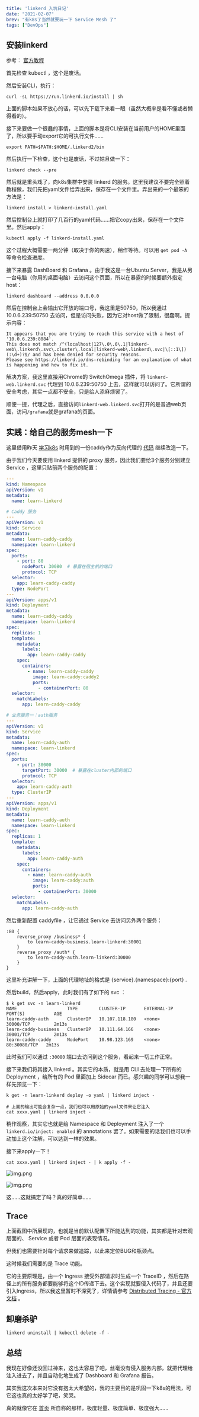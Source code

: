 ```yaml lw-blog-meta
title: 'linkerd 入坑日记'
date: "2021-02-07"
brev: "有k8s了当然就要玩一下 Service Mesh 了"
tags: ["DevOps"]
```

## 安装linkerd

参考： [官方教程](https://linkerd.io/2/getting-started/) 

首先检查 kubectl ，这个是废话。

然后安装CLI，执行：

```shell
curl -sL https://run.linkerd.io/install | sh
```

上面的脚本如果不放心的话，可以先下载下来看一眼（虽然大概率是看不懂或者懒得看的）。

接下来要做一个很蠢的事情，上面的脚本是将CLI安装在当前用户的HOME里面了，所以要手动export它的可执行文件……

```shell
export PATH=$PATH:$HOME/.linkerd2/bin
```

然后执行一下检查，这个也是废话，不过姑且做一下：

```shell
linkerd check --pre
```

然后就是重头戏了，向k8s集群中安装 linkerd 的服务。这里我建议不要完全照着教程做，我们先把yaml文件给弄出来，保存在一个文件里。弄出来的一个最笨的方法是：

```shell
linkerd install > linkerd-install.yaml 
```

然后控制台上就打印了几百行的yaml代码……把它copy出来，保存在一个文件里。然后apply：

```shell
kubectl apply -f linkerd-install.yaml 
```

这个过程大概需要一两分钟（取决于你的网速），稍作等待。可以用 `get pod -A` 等命令检查进度。

接下来暴露 DashBoard 和 Grafana 。由于我这是一台Ubuntu Server，我是从另一台电脑（你用的桌面电脑）去访问这个页面，所以在暴露的时候要额外指定host：

```shell
linkerd dashboard --address 0.0.0.0
```

然后在控制台上会输出它开放的端口号，我这里是50750，所以我通过 10.0.6.239:50750 去访问，但是访问失败，因为它对host做了限制，很蠢啊。提示内容：

```text
It appears that you are trying to reach this service with a host of '10.0.6.239:8084'.
This does not match /^(localhost|127\.0\.0\.1|linkerd-web\.linkerd\.svc\.cluster\.local|linkerd-web\.linkerd\.svc|\[::1\])(:\d+)?$/ and has been denied for security reasons.
Please see https://linkerd.io/dns-rebinding for an explanation of what is happening and how to fix it.
```

解决方案，我这里直接用Chrome的 SwitchOmega 插件，将 `linkerd-web.linkerd.svc` 代理到 10.0.6.239:50750 上去，这样就可以访问了。它所谓的安全考虑，其实一点都不安全，只是给人添麻烦罢了。

顺便一提，代理之后，直接访问`linkerd-web.linkerd.svc`打开的是普通web页面，访问`/grafana`就是grafana的页面。

## 实践：给自己的服务mesh一下

这里借用昨天 [学习k8s](../2021/210206-learn-k8s.md) 时用到的一份caddy作为反向代理的 [代码](https://github.com/Saodd/learn-caddy) 继续改造一下。

由于我们今天要使用 linkerd 提供的 proxy 服务，因此我们要给3个服务分别建立 Service ，这里只贴前两个服务的配置：

```yaml
---
kind: Namespace
apiVersion: v1
metadata:
  name: learn-linkerd

# Caddy 服务
---
apiVersion: v1
kind: Service
metadata:
  name: learn-caddy-caddy
  namespace: learn-linkerd
spec:
  ports:
    - port: 80
      nodePort: 30080  # 暴露在宿主机的端口
      protocol: TCP
  selector:
    app: learn-caddy-caddy
  type: NodePort
---
apiVersion: apps/v1
kind: Deployment
metadata:
  name: learn-caddy-caddy
  namespace: learn-linkerd
spec:
  replicas: 1
  template:
    metadata:
      labels:
        app: learn-caddy-caddy
    spec:
      containers:
        - name: learn-caddy-caddy
          image: learn-caddy:caddy2
          ports:
            - containerPort: 80
  selector:
    matchLabels:
      app: learn-caddy-caddy

# 业务服务一：auth服务
---
apiVersion: v1
kind: Service
metadata:
  name: learn-caddy-auth
  namespace: learn-linkerd
spec:
  ports:
    - port: 30000
      targetPort: 30000  # 暴露在cluster内部的端口
      protocol: TCP
  selector:
    app: learn-caddy-auth
  type: ClusterIP
---
apiVersion: apps/v1
kind: Deployment
metadata:
  name: learn-caddy-auth
  namespace: learn-linkerd
spec:
  replicas: 1
  template:
    metadata:
      labels:
        app: learn-caddy-auth
    spec:
      containers:
        - name: learn-caddy-auth
          image: learn-caddy:auth
          ports:
            - containerPort: 30000
  selector:
    matchLabels:
      app: learn-caddy-auth
```

然后重新配置 caddyfile ，让它通过 Service 去访问另外两个服务：

```text
:80 {
    reverse_proxy /business* {
        to learn-caddy-business.learn-linkerd:30001
    }
    reverse_proxy /auth* {
        to learn-caddy-auth.learn-linkerd:30000
    }
}
```

这里补充讲解一下，上面的代理地址的格式是 {service}.{namespace}:{port} .

然后build，然后apply，此时我们有了如下的 svc ：

```shell
$ k get svc -n learn-linkerd
NAME                   TYPE        CLUSTER-IP       EXTERNAL-IP   PORT(S)           AGE
learn-caddy-auth       ClusterIP   10.107.118.180   <none>        30000/TCP         2m13s
learn-caddy-business   ClusterIP   10.111.64.166    <none>        30001/TCP         2m13s
learn-caddy-caddy      NodePort    10.98.123.169    <none>        80:30080/TCP   2m13s
```

此时我们可以通过 `:30080` 端口去访问到这个服务，看起来一切工作正常。

接下来我们将其接入 linkerd 。其实它的本质，就是用 CLI 去处理一下所有的 Deployment ，给所有的 Pod 里面加上 Sidecar 而已。感兴趣的同学可以想我一样先预览一下：

```shell
k get -n learn-linkerd deploy -o yaml | linkerd inject -

# 上面的输出可能会复杂一点，我们也可以用原始的yaml文件来让它注入
cat xxxx.yaml | linkerd inject -
```

稍作观察，其实它也就是给 Namespace 和 Deployment 注入了一个 `linkerd.io/inject: enabled` 的 annotations 罢了。如果需要的话我们也可以手动加上这个注解，可以达到一样的效果。

接下来apply一下！

```shell
cat xxxx.yaml | linkerd inject - | k apply -f -
```

![img.png](../pic/2021/Snipaste_2021-02-07_19-08-13.png)

![img.png](../pic/2021/Snipaste_2021-02-07_17-53-32.png)

这……这就搞定了吗？真的好简单……

## Trace

上面截图中所展现的，也就是当前默认配置下所能达到的功能，其实都是针对宏观层面的、 Service 或者 Pod 层面的表现情况。

但我们也需要针对每个请求来做追踪，以此来定位BUG和瓶颈点。

这时候我们需要的是 Trace 功能。

它的主要原理是，由一个 Ingress 接受外部请求时生成一个 TraceID ，然后在路径上的所有服务都要能够将这个ID传递下去。这个实现就要侵入代码了，并且还要引入Ingress，所以我这里暂时不深究了，详情请参考 [Distributed Tracing - 官方文档](https://linkerd.io/2/features/distributed-tracing/) 。

## 卸磨杀驴

```shell
linkerd uninstall | kubectl delete -f -
```

## 总结

我现在好像还没回过神来，这也太容易了吧，丝毫没有侵入服务内部，就把代理给注入进去了，并且自动化地生成了 Dashboard 和 Grafana 报告。

其实我这次本来对它没有抱太大希望的，我的主要目的是巩固一下k8s的用法，可它这也真的太好学了吧，笑哭。

真的就像它在 [首页](https://linkerd.io/) 所自称的那样，极度轻量、极度简单、极度强大……
